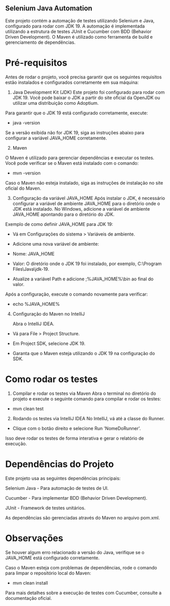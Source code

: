 ## Selenium Java Automation
Este projeto contém a automação de testes utilizando Selenium e Java, configurado para rodar com JDK 19. A automação é implementada utilizando a estrutura de testes JUnit e Cucumber com BDD (Behavior Driven Development). O Maven é utilizado como ferramenta de build e gerenciamento de dependências.

# Pré-requisitos
Antes de rodar o projeto, você precisa garantir que os seguintes requisitos estão instalados e configurados corretamente em sua máquina:

1. Java Development Kit (JDK)
   Este projeto foi configurado para rodar com JDK 19. Você pode baixar o JDK a partir do site oficial da OpenJDK ou utilizar uma distribuição como Adoptium.

Para garantir que o JDK 19 está configurado corretamente, execute:


- java -version

Se a versão exibida não for JDK 19, siga as instruções abaixo para configurar a variável JAVA_HOME corretamente.

2. Maven

O Maven é utilizado para gerenciar dependências e executar os testes. Você pode verificar se o Maven está instalado com o comando:


- mvn -version

Caso o Maven não esteja instalado, siga as instruções de instalação no site oficial do Maven.

3. Configuração da variável JAVA_HOME
   Após instalar o JDK, é necessário configurar a variável de ambiente JAVA_HOME para o diretório onde o JDK está instalado. No Windows, adicione a variável de ambiente JAVA_HOME apontando para o diretório do JDK.

Exemplo de como definir JAVA_HOME para JDK 19:

- Vá em Configurações do sistema > Variáveis de ambiente.

- Adicione uma nova variável de ambiente:

- Nome: JAVA_HOME

- Valor: O diretório onde o JDK 19 foi instalado, por exemplo, C:\Program Files\Java\jdk-19.

- Atualize a variável Path e adicione ;%JAVA_HOME%\bin ao final do valor.

Após a configuração, execute o comando novamente para verificar:


- echo %JAVA_HOME%

4. Configuração do Maven no IntelliJ


   Abra o IntelliJ IDEA.

- Vá para File > Project Structure.

- Em Project SDK, selecione JDK 19.

- Garanta que o Maven esteja utilizando o JDK 19 na configuração do SDK.


# Como rodar os testes
1. Compilar e rodar os testes via Maven
   Abra o terminal no diretório do projeto e execute o seguinte comando para compilar e rodar os testes:


- mvn clean test
2. Rodando os testes via IntelliJ IDEA
   No IntelliJ, vá até a classe do Runner.

- Clique com o botão direito e selecione Run 'NomeDoRunner'.

Isso deve rodar os testes de forma interativa e gerar o relatório de execução.

# Dependências do Projeto
Este projeto usa as seguintes dependências principais:

Selenium Java - Para automação de testes de UI.

Cucumber - Para implementar BDD (Behavior Driven Development).

JUnit - Framework de testes unitários.

As dependências são gerenciadas através do Maven no arquivo pom.xml.


# Observações

Se houver algum erro relacionado a versão do Java, verifique se o JAVA_HOME está configurado corretamente.

Caso o Maven esteja com problemas de dependências, rode o comando para limpar o repositório local do Maven:

- mvn clean install

Para mais detalhes sobre a execução de testes com Cucumber, consulte a documentação oficial.

